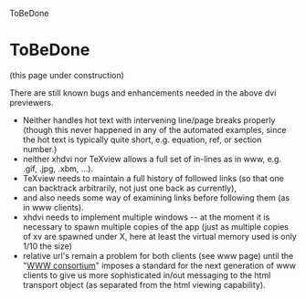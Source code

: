 ToBeDone

ToBeDone
========

(this page under construction)

There are still known bugs and enhancements needed in the above dvi previewers.

*   Neither handles hot text with intervening line/page breaks properly (though this never happened in any of the automated examples, since the hot text is typically quite short, e.g. equation, ref, or section number.)
*   neither xhdvi nor TeXview allows a full set of in-lines as in www, e.g. .gif, .jpg, .xbm, ...).
*   TeXview needs to maintain a full history of followed links (so that one can backtrack arbitrarily, not just one back as currently),
*   and also needs some way of examining links before following them (as in www clients).
*   xhdvi needs to implement multiple windows -- at the moment it is necessary to spawn multiple copies of the app (just as multiple copies of xv are spawned under X, here at least the virtual memory used is only 1/10 the size)
*   relative url's remain a problem for both clients (see www page) until the "[WWW consortium](http://info.cern.ch/hypertext/WWW/Organization/Consortium/W3OSignature.html)" imposes a standard for the next generation of www clients to give us more sophisticated in/out messaging to the html transport object (as separated from the html viewing capability).